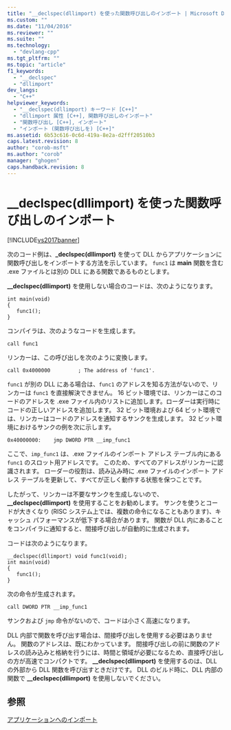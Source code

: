 ```yaml
---
title: "__declspec(dllimport) を使った関数呼び出しのインポート | Microsoft Docs"
ms.custom: ""
ms.date: "11/04/2016"
ms.reviewer: ""
ms.suite: ""
ms.technology: 
  - "devlang-cpp"
ms.tgt_pltfrm: ""
ms.topic: "article"
f1_keywords: 
  - "__declspec"
  - "dllimport"
dev_langs: 
  - "C++"
helpviewer_keywords: 
  - "__declspec(dllimport) キーワード [C++]"
  - "dllimport 属性 [C++], 関数呼び出しのインポート"
  - "関数呼び出し [C++], インポート"
  - "インポート (関数呼び出しを) [C++]"
ms.assetid: 6b53c616-0c6d-419a-8e2a-d2fff20510b3
caps.latest.revision: 8
author: "corob-msft"
ms.author: "corob"
manager: "ghogen"
caps.handback.revision: 8
---
```

# __declspec(dllimport) を使った関数呼び出しのインポート
[!INCLUDE[vs2017banner](../assembler/inline/includes/vs2017banner.md)]

次のコード例は、**\_declspec\(dllimport\)** を使って DLL からアプリケーションに関数呼び出しをインポートする方法を示しています。  `func1` は **main** 関数を含む .exe ファイルとは別の DLL にある関数であるものとします。  
  
 **\_\_declspec\(dllimport\)** を使用しない場合のコードは、次のようになります。  
  
```  
int main(void)   
{  
   func1();  
}  
```  
  
 コンパイラは、次のようなコードを生成します。  
  
```  
call func1  
```  
  
 リンカーは、この呼び出しを次のように変換します。  
  
```  
call 0x4000000         ; The address of 'func1'.  
```  
  
 `func1` が別の DLL にある場合は、`func1` のアドレスを知る方法がないので、リンカーは `func1` を直接解決できません。  16 ビット環境では、リンカーはこのコードのアドレスを .exe ファイル内のリストに追加します。ローダーは実行時にコードの正しいアドレスを追加します。  32 ビット環境および 64 ビット環境では、リンカーはコードのアドレスを通知するサンクを生成します。  32 ビット環境におけるサンクの例を次に示します。  
  
```  
0x40000000:    jmp DWORD PTR __imp_func1  
```  
  
 ここで、`imp_func1` は、.exe ファイルのインポート アドレス テーブル内にある `func1` のスロット用アドレスです。  このため、すべてのアドレスがリンカーに認識されます。  ローダーの役割は、読み込み時に .exe ファイルのインポート アドレス テーブルを更新して、すべてが正しく動作する状態を保つことです。  
  
 したがって、リンカーは不要なサンクを生成しないので、**\_\_declspec\(dllimport\)** を使用することをお勧めします。  サンクを使うとコードが大きくなり \(RISC システム上では、複数の命令になることもあります\)、キャッシュ パフォーマンスが低下する場合があります。  関数が DLL 内にあることをコンパイラに通知すると、間接呼び出しが自動的に生成されます。  
  
 コードは次のようになります。  
  
```  
__declspec(dllimport) void func1(void);  
int main(void)   
{  
   func1();  
}  
```  
  
 次の命令が生成されます。  
  
```  
call DWORD PTR __imp_func1  
```  
  
 サンクおよび `jmp` 命令がないので、コードは小さく高速になります。  
  
 DLL 内部で関数を呼び出す場合は、間接呼び出しを使用する必要はありません。  関数のアドレスは、既にわかっています。  間接呼び出しの前に関数のアドレスの読み込みと格納を行うには、時間と領域が必要になるため、直接呼び出しの方が高速でコンパクトです。  **\_\_declspec\(dllimport\)** を使用するのは、DLL の外部から DLL 関数を呼び出すときだけです。  DLL のビルド時に、DLL 内部の関数で **\_\_declspec\(dllimport\)** を使用しないでください。  
  
## 参照  
 [アプリケーションへのインポート](../build/importing-into-an-application.md)